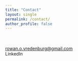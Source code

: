 ```yaml
---
title: "Contact"
layout: single
permalink: /contact/
author_profile: false
---
```

<br>
<br>
<!-- Please contact me at rowan.o.vredenburg@gmail.com with any inquiries
{: .text-center} -->

<div class="align-center">
    <a href="mailto: rowan.o.vredenburg@gmail.com">
        <i class="fas fa-fw fa-envelope-square"></i>
        rowan.o.vredenburg@gmail.com
    </a>
    <br>
    <a hfref="https://www.linkedin.com/in/rowan-vredenburg-4ab372100/">
        <i class="fab fa-fw fa-linkedin"></i>
        LinkedIn
    </a>
</div>